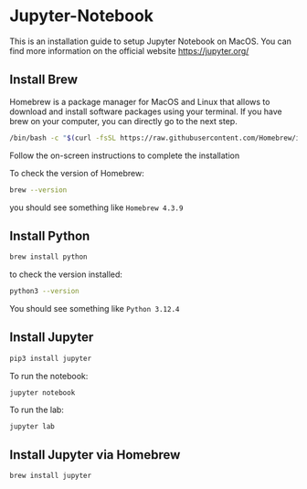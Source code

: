 # Jupyter-Notebook

This is an installation guide to setup Jupyter Notebook on MacOS. You can find more information on the official website https://jupyter.org/

## Install Brew

Homebrew is a package manager for MacOS and Linux that allows to download and install software packages using your terminal.
If you have brew on your computer, you can directly go to the next step. 

```bash
/bin/bash -c "$(curl -fsSL https://raw.githubusercontent.com/Homebrew/install/HEAD/install.sh)"
```

Follow the on-screen instructions to complete the installation

To check the version of Homebrew:
```bash
brew --version
```
you should see something like `Homebrew 4.3.9`

## Install Python

```bash
brew install python
```
to check the version installed:
```bash
python3 --version
```
You should see something like `Python 3.12.4` 

## Install Jupyter

```bash
pip3 install jupyter
```

To run the notebook: 
```
jupyter notebook
```
To run the lab:
```bash
jupyter lab
```

## Install Jupyter via Homebrew

```bash
brew install jupyter
```




